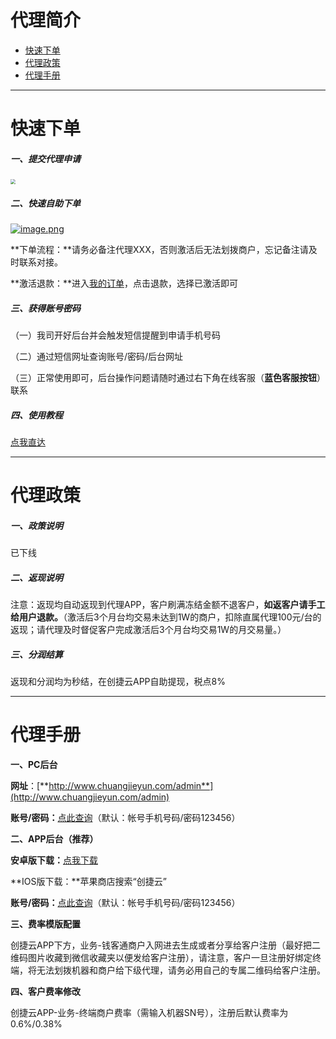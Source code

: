 # 代理简介

- [快速下单](#快速下单)
- [代理政策](#代理政策)
- [代理手册](#代理手册)

---

# 快速下单

##### 一、提交代理申请

[<img src="https://cos.zjkmkj.com/media/2024/08/20/07f53299698a68cd104872837b605681-2.webp" style="zoom:50%;" />](http://u.zjkm.xyz/ZFipv)

##### 二、快速自助下单

[![image.png](https://cos.zjkmkj.com/media/2024/08/20/4a32f417d87a5e7bd1e5f161bc51c531-2.webp)](http://kmshop.zjkmkj.com/detail/7)

**下单流程：**请务必备注代理XXX，否则激活后无法划拨商户，忘记备注请及时联系对接。

**激活退款：**进入[我的订单](http://kmshop.zjkmkj.com/order/list/)，点击退款，选择已激活即可

##### 三、获得账号密码

（一）我司开好后台并会触发短信提醒到申请手机号码

（二）通过短信网址查询账号/密码/后台网址

（三）正常使用即可，后台操作问题请随时通过右下角在线客服（**蓝色客服按钮**）联系

##### 四、使用教程

[点我直达](tool/cjt.md)

------

# 代理政策

##### 一、政策说明

已下线

##### 二、返现说明

注意：返现均自动返现到代理APP，客户刷满冻结金额不退客户，**如返客户请手工给用户退款。**（激活后3个月台均交易未达到1W的商户，扣除直属代理100元/台的返现；请代理及时督促客户完成激活后3个月台均交易1W的月交易量。）

##### 三、分润结算

返现和分润均为秒结，在创捷云APP自助提现，税点8%

------

# 代理手册

**一、PC后台**

**网址**：[**http://www.chuangjieyun.com/admin**](http://www.chuangjieyun.com/admin)

**账号/密码：**[点此查询](http://u.zjkmkj.com/QfU36)（默认：帐号手机号码/密码123456）

**二、APP后台（推荐）**

**安卓版下载：**[点我下载](http://pgyer.com/A6KY)

**IOS版下载：**苹果商店搜索“创捷云”

**账号/密码：**[点此查询](http://u.zjkmkj.com/QfU36)（默认：帐号手机号码/密码123456）

**三、费率模版配置**

创捷云APP下方，业务-钱客通商户入网进去生成或者分享给客户注册（最好把二维码图片收藏到微信收藏夹以便发给客户注册），请注意，客户一旦注册好绑定终端，将无法划拨机器和商户给下级代理，请务必用自己的专属二维码给客户注册。

**四、客户费率修改**

创捷云APP-业务-终端商户费率（需输入机器SN号），注册后默认费率为0.6%/0.38%